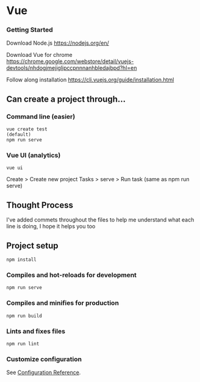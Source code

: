 # Vue

### Getting Started

Download Node.js
https://nodejs.org/en/

Download Vue for chrome
https://chrome.google.com/webstore/detail/vuejs-devtools/nhdogjmejiglipccpnnnanhbledajbpd?hl=en


Follow along installation
https://cli.vuejs.org/guide/installation.html

## Can create a project through... 
### Command line (easier)
```
vue create test
(default)
npm run serve
```

### Vue UI (analytics)
```
vue ui
```
Create > Create new project
Tasks > serve > Run task (same as npm run serve)


## Thought Process
I've added commets throughout the files to help me understand what each line is doing, I hope it helps you too


## Project setup
```
npm install
```

### Compiles and hot-reloads for development
```
npm run serve
```

### Compiles and minifies for production
```
npm run build
```

### Lints and fixes files
```
npm run lint
```

### Customize configuration
See [Configuration Reference](https://cli.vuejs.org/config/).
